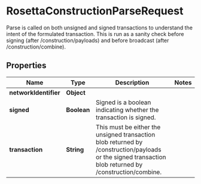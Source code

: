 

# RosettaConstructionParseRequest

Parse is called on both unsigned and signed transactions to understand the intent of the formulated transaction. This is run as a sanity check before signing (after /construction/payloads) and before broadcast (after /construction/combine).

## Properties

Name | Type | Description | Notes
------------ | ------------- | ------------- | -------------
**networkIdentifier** | **Object** |  | 
**signed** | **Boolean** | Signed is a boolean indicating whether the transaction is signed. | 
**transaction** | **String** | This must be either the unsigned transaction blob returned by /construction/payloads or the signed transaction blob returned by /construction/combine. | 



